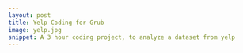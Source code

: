 ```yaml
---
layout: post
title: Yelp Coding for Grub
image: yelp.jpg
snippet: A 3 hour coding project, to analyze a dataset from yelp
---
```


